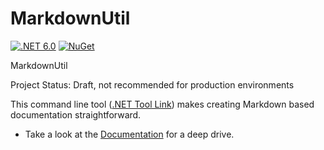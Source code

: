 # MarkdownUtil

[![.NET 6.0](https://github.com/capjan/markdown-util/actions/workflows/dotnet.yml/badge.svg)](https://github.com/capjan/markdown-util/actions/workflows/dotnet.yml)
[![NuGet](https://github.com/capjan/markdown-util/actions/workflows/nuget_deploy.yml/badge.svg)](https://github.com/capjan/markdown-util/actions/workflows/nuget_deploy.yml)

MarkdownUtil

Project Status: Draft, not recommended for production environments

This command line tool ([.NET Tool Link](https://www.nuget.org/packages/MarkdownUtil)) makes creating Markdown based documentation straightforward.

- Take a look at the [Documentation](./Docs/README.md) for a deep drive.
